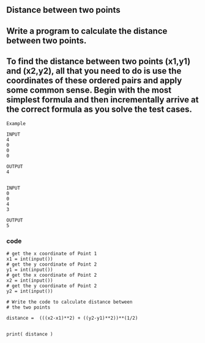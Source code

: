 ## Distance between two points
## Write a program to calculate the distance between two points.

## To find the distance between two points (x1,y1) and (x2,y2), all that you need to do is use the coordinates of these ordered pairs and apply some common sense. Begin with the most simplest formula and then incrementally arrive at the correct formula as you solve the test cases.
```
Example 

INPUT 
4
0
0
0

OUTPUT
4


INPUT 
0
0
4
3

OUTPUT
5

```

### code
```
# get the x coordinate of Point 1
x1 = int(input())  
# get the y coordinate of Point 2
y1 = int(input())  
# get the x coordinate of Point 2
x2 = int(input())
# get the y coordinate of Point 2
y2 = int(input())

# Write the code to calculate distance between 
# the two points 

distance =  (((x2-x1)**2) + ((y2-y1)**2))**(1/2)


print( distance )
```
